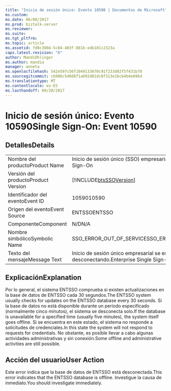 ```yaml
---
title: "Inicio de sesión único: Evento 10590 | Documentos de Microsoft"
ms.custom: 
ms.date: 06/08/2017
ms.prod: biztalk-server
ms.reviewer: 
ms.suite: 
ms.tgt_pltfrm: 
ms.topic: article
ms.assetid: fd8c3804-5c84-403f-881b-e4b101c2323a
caps.latest.revision: "6"
author: MandiOhlinger
ms.author: mandia
manager: anneta
ms.openlocfilehash: 542e597c56f1049133670c91f233d82f5f431b78
ms.sourcegitcommit: cb908c540d8f1a692d01dc8f313e16cb4b4e696d
ms.translationtype: MT
ms.contentlocale: es-ES
ms.lasthandoff: 09/20/2017
---
```

# <a name="single-sign-on-event-10590"></a><span data-ttu-id="894bf-102">Inicio de sesión único: Evento 10590</span><span class="sxs-lookup"><span data-stu-id="894bf-102">Single Sign-On: Event 10590</span></span>
## <a name="details"></a><span data-ttu-id="894bf-103">Detalles</span><span class="sxs-lookup"><span data-stu-id="894bf-103">Details</span></span>  
  
|||  
|-|-|  
|<span data-ttu-id="894bf-104">Nombre del producto</span><span class="sxs-lookup"><span data-stu-id="894bf-104">Product Name</span></span>|<span data-ttu-id="894bf-105">Inicio de sesión único (SSO) empresarial</span><span class="sxs-lookup"><span data-stu-id="894bf-105">Enterprise Single Sign-On</span></span>|  
|<span data-ttu-id="894bf-106">Versión del producto</span><span class="sxs-lookup"><span data-stu-id="894bf-106">Product Version</span></span>|[!INCLUDE[btsSSOVersion](../includes/btsssoversion-md.md)]|  
|<span data-ttu-id="894bf-107">Identificador del evento</span><span class="sxs-lookup"><span data-stu-id="894bf-107">Event ID</span></span>|<span data-ttu-id="894bf-108">10590</span><span class="sxs-lookup"><span data-stu-id="894bf-108">10590</span></span>|  
|<span data-ttu-id="894bf-109">Origen del evento</span><span class="sxs-lookup"><span data-stu-id="894bf-109">Event Source</span></span>|<span data-ttu-id="894bf-110">ENTSSO</span><span class="sxs-lookup"><span data-stu-id="894bf-110">ENTSSO</span></span>|  
|<span data-ttu-id="894bf-111">Componente</span><span class="sxs-lookup"><span data-stu-id="894bf-111">Component</span></span>|<span data-ttu-id="894bf-112">N/D</span><span class="sxs-lookup"><span data-stu-id="894bf-112">N/A</span></span>|  
|<span data-ttu-id="894bf-113">Nombre simbólico</span><span class="sxs-lookup"><span data-stu-id="894bf-113">Symbolic Name</span></span>|<span data-ttu-id="894bf-114">SSO_ERROR_OUT_OF_SERVICE</span><span class="sxs-lookup"><span data-stu-id="894bf-114">SSO_ERROR_OUT_OF_SERVICE</span></span>|  
|<span data-ttu-id="894bf-115">Texto del mensaje</span><span class="sxs-lookup"><span data-stu-id="894bf-115">Message Text</span></span>|<span data-ttu-id="894bf-116">Inicio de sesión único empresarial se está desconectando.</span><span class="sxs-lookup"><span data-stu-id="894bf-116">Enterprise Single Sign-On is going offline.</span></span>|  
  
## <a name="explanation"></a><span data-ttu-id="894bf-117">Explicación</span><span class="sxs-lookup"><span data-stu-id="894bf-117">Explanation</span></span>  
 <span data-ttu-id="894bf-118">Por lo general, el sistema ENTSSO comprueba si existen actualizaciones en la base de datos de ENTSSO cada 30 segundos.</span><span class="sxs-lookup"><span data-stu-id="894bf-118">The ENTSSO system usually checks for updates on the ENTSSO database every 30 seconds.</span></span> <span data-ttu-id="894bf-119">Si la base de datos no está disponible durante un período especificado (normalmente cinco minutos), el sistema se desconecta solo.</span><span class="sxs-lookup"><span data-stu-id="894bf-119">If the database is unavailable for a specified time (usually five minutes), the system itself goes offline.</span></span> <span data-ttu-id="894bf-120">Si se encuentra en este estado, el sistema no responde a solicitudes de credenciales.</span><span class="sxs-lookup"><span data-stu-id="894bf-120">In this state the system will not respond to requests for credentials.</span></span> <span data-ttu-id="894bf-121">No obstante, es posible llevar a cabo algunas actividades administrativas y sin conexión.</span><span class="sxs-lookup"><span data-stu-id="894bf-121">Some offline and administrative activities are still possible.</span></span>  
  
## <a name="user-action"></a><span data-ttu-id="894bf-122">Acción del usuario</span><span class="sxs-lookup"><span data-stu-id="894bf-122">User Action</span></span>  
 <span data-ttu-id="894bf-123">Este error indica que la base de datos de ENTSSO está desconectada.</span><span class="sxs-lookup"><span data-stu-id="894bf-123">This error indicates that the ENTSSO database is offline.</span></span> <span data-ttu-id="894bf-124">Investigue la causa de inmediato.</span><span class="sxs-lookup"><span data-stu-id="894bf-124">You should investigate immediately.</span></span>